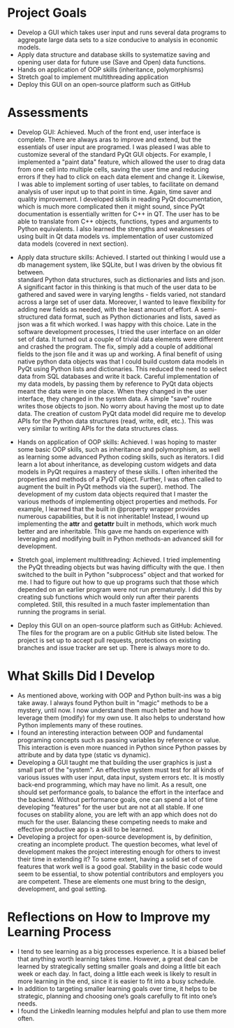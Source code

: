 # Project Goals
- Develop a GUI which takes user input and runs several data programs to aggregate large data sets to a size conducive to analysis in economic models.
- Apply data structure and database skills to systematize saving and opening user data for future use (Save and Open) data functions.
- Hands on application of OOP skills (inheritance, polymorphisms)
- Stretch goal to implement multithreading application
- Deploy this GUI on an open-source platform such as GitHub

# Assessments
- Develop GUI: Achieved. Much of the front end, user interface is complete.  There are always aras to improve and extend, but the essentials of user input are programed.  I was pleased I was able to customize several of the standard PyQt GUI objects.  For example, I implemented a "paint data" feature, which allowed the user to drag data from one cell into multiple cells, saving the user time and reducing errors if they had to click on each data element and change it.  Likewise, I was able to implement sorting of user tables, to facilitate on demand analysis of user input up to that point in time.  Again, time saver and quality improvement. I developed skills in reading PyQt documentation, which is much more complicated then it might sound, since PyQt documentation is essentially written for C++ in QT.  The user has to be able to translate from C++ objects, functions, types and arguments to Python equivalents.  I also learned the strengths and weaknesses of using built in Qt data models vs. implementation of user customized data models (covered in next section).

- Apply data structure skills: Achieved.  I started out thinking I would use a db management system, like SQLite, but I was driven by the obvious fit between.  
standard Python data structures, such as dictionaries and lists and json.  A significant factor in this thinking is that much of the user data to be gathered and saved were in varying lengths - fields varied, not standard across a large set of user data.  Moreover, I wanted to leave flexibility for adding new fields as needed, with the least amount of effort.  A semi-structured data format, such as Python dictionaries and lists, saved as json was a fit which worked.  I was happy with this choice.  Late in the software development processes, I tried the user interface on an older set of data.  It turned out a couple of trivial data elements were different and crashed the program.  The fix, simply add a couple of additional fields to the json file and it was up and working.  A final benefit of using native python data objects was that I could build custom data models in PyQt using Python lists and dictionaries.  This reduced the need to select data from SQL databases and write it back.  Careful implementation of my data models, by passing them by reference to PyQt data objects meant the data were in one place.  When they changed in the user interface, they changed in the system data.  A simple "save" routine writes those objects to json. No worry about having the most up to date data. The creation of custom PyQt data model did require me to develop APIs for the Python data structures (read, write, edit, etc.).   This was very similar to writing APIs for the data structures class.

- Hands on application of OOP skills: Achieved.  I was hoping to master some basic OOP skills, such as inheritance and polymorphism, as well as learning some advanced Python coding skills, such as iterators.   I did learn a lot about inheritance, as developing custom widgets and data models in PyQt requires a mastery of these skills.  I often inherited the properties and methods of a PyQT object.  Further, I was often called to augment the built in PyQt methods via the super(). method.  The development of my custom data objects required that I master the various methods of implementing object properties and methods.  For example, I learned that the built in @property wrapper provides numerous capabilities, but it is not inheritable!   Instead, I wound up implementing the __attr__  and __getattr__ built in methods, which work much better and are inheritable.   This gave me hands on experience with leveraging and modifying built in Python methods-an advanced skill for development.

- Stretch goal, implement multithreading: Achieved.  I tried implementing the PyQt threading objects but was having difficulty with the que.  I then switched to the built in Python "subprocess” object and that worked for me.  I had to figure out how to que up programs such that those which depended on an earlier program were not run prematurely.  I did this by creating sub functions which would only run after their parents completed.  Still, this resulted in a much faster implementation than running the programs in serial.

- Deploy this GUI on an open-source platform such as GitHub: Achieved.  The files for the program are on a public GitHub site listed below. The project is set up to accept pull requests, protections on existing branches and issue tracker are set up.  There is always more to do.

# What Skills Did I Develop
- As mentioned above, working with OOP and Python built-ins was a big take away.  I always found Python built in "magic" methods to be a mystery, until now.  I now understand them much better and how to leverage them (modify) for my own use.  It also helps to understand how Python implements many of these routines.  
- I found an interesting interaction between OOP and fundamental programing concepts such as passing variables by reference or value.  This interaction is even more nuanced in Python since Python passes by attribute and by data type (static vs dynamic). 
- Developing a GUI taught me that building the user graphics is just a small part of the "system".  An effective system must test for all kinds of various issues with user input, data input, system errors etc.  It is mostly back-end programming, which may have no limit.  As a result, one should set performance goals, to balance the effort in the interface and the backend.  Without performance goals, one can spend a lot of time developing "features" for the user but are not at all stable.  If one focuses on stability alone, you are left with an app which does not do much for the user.  Balancing these competing needs to make and effective productive app is a skill to be learned.
- Developing a project for open-source development is, by definition, creating an incomplete product.  The question becomes, what level of development makes the project interesting enough for others to invest their time in extending it?  To some extent, having a solid set of core features that work well is a good goal.  Stability in the basic code would seem to be essential, to show potential contributors and employers you are competent.  These are elements one must bring to the design, development, and goal setting.   
# Reflections on How to Improve my Learning Process
- I tend to see learning as a big processes experience.  It is a biased belief that anything worth learning takes time.  However, a great deal can be learned by strategically setting smaller goals and doing a little bit each week or each day.  In fact, doing a little each week is likely to result in more learning in the end, since it is easier to fit into a busy schedule.
- In addition to targeting smaller learning goals over time, it helps to be strategic, planning and choosing one’s goals carefully to fit into one’s needs.
- I found the LinkedIn learning modules helpful and plan to use them more often.

